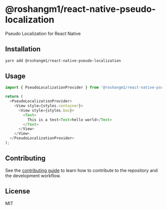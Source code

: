 # @roshangm1/react-native-pseudo-localization

Pseudo Localization for React Native

## Installation

```sh
yarn add @roshangm1/react-native-pseudo-localization

```

## Usage

```js
import { PseudoLocalizationProvider } from '@roshangm1/react-native-pseudo-localization';

return (
  <PseudoLocalizationProvider>
    <View style={styles.container}>
      <View style={styles.box}>
        <Text>
          This is a test<Text>hello world</Text>
        </Text>
      </View>
    </View>
  </PseudoLocalizationProvider>
);
```

## Contributing

See the [contributing guide](CONTRIBUTING.md) to learn how to contribute to the repository and the development workflow.

## License

MIT
